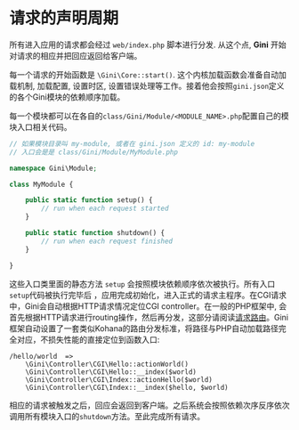 # 请求的声明周期

所有进入应用的请求都会经过 `web/index.php` 脚本进行分发. 从这个点, **Gini** 开始对请求的相应并把回应返回给客户端。

每一个请求的开始函数是 `\Gini\Core::start()`. 这个内核加载函数会准备自动加载机制, 加载配置, 设置时区, 设置错误处理等工作。接着他会按照`gini.json`定义的各个Gini模块的依赖顺序加载。

每一个模块都可以在各自的`class/Gini/Module/<MODULE_NAME>.php`配置自己的模块入口相关代码。

```php
// 如果模块目录叫 my-module, 或者在 gini.json 定义的 id: my-module
// 入口会是是 class/Gini/Module/MyModule.php

namespace Gini\Module;

class MyModule {

    public static function setup() {
        // run when each request started
    }

    public static function shutdown() {
        // run when each request finished
    }

}
```

这些入口类里面的静态方法 `setup` 会按照模块依赖顺序依次被执行。所有入口`setup`代码被执行完毕后 ，应用完成初始化，进入正式的请求主程序。在CGI请求中，Gini会自动根据HTTP请求情况定位CGI controller。在一般的PHP框架中, 会首先根据HTTP请求进行routing操作，然后再分发，这部分请阅读[请求路由](/cgi/routing.md)。Gini框架自动设置了一套类似Kohana的路由分发标准，将路径与PHP自动加载路径完全对应，不损失性能的直接定位到函数入口:

```
/hello/world  =>
    \Gini\Controller\CGI\Hello::actionWorld()
    \Gini\Controller\CGI\Hello::__index($world)
    \Gini\Controller\CGI\Index::actionHello($world)
    \Gini\Controller\CGI\Index::__index($hello, $world)
```

相应的请求被触发之后，回应会返回到客户端。之后系统会按照依赖次序反序依次调用所有模块入口的`shutdown`方法。至此完成所有请求。

